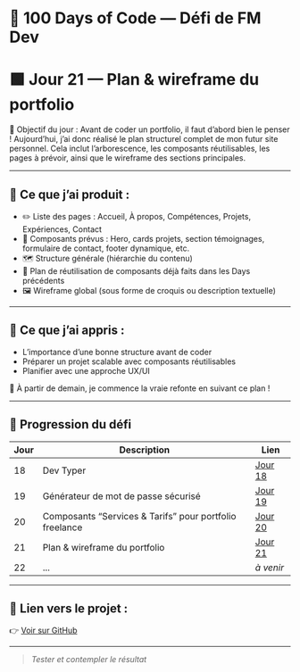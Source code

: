 # 🚀 100 Days of Code — Défi de FM Dev
# 🟩 Jour 21 — Plan & wireframe du portfolio

🎯 Objectif du jour :
Avant de coder un portfolio, il faut d’abord bien le penser ! Aujourd’hui, j’ai donc réalisé le plan structurel complet de mon futur site personnel. Cela inclut l’arborescence, les composants réutilisables, les pages à prévoir, ainsi que le wireframe des sections principales.

---

## 📌 Ce que j’ai produit :

- ✏️ Liste des pages : Accueil, À propos, Compétences, Projets, Expériences, Contact
- 🧩 Composants prévus : Hero, cards projets, section témoignages, formulaire de contact, footer dynamique, etc.
- 🗺️ Structure générale (hiérarchie du contenu)
- 🧱 Plan de réutilisation de composants déjà faits dans les Days précédents
- 🖼️ Wireframe global (sous forme de croquis ou description textuelle)

---

## 🧠 Ce que j’ai appris :
- L’importance d’une bonne structure avant de coder
- Préparer un projet scalable avec composants réutilisables
- Planifier avec une approche UX/UI

🔁 À partir de demain, je commence la vraie refonte en suivant ce plan !


---

## 📅 Progression du défi

| Jour | Description | Lien |
|------|-------------|------|
| 18 | Dev Typer | [Jour 18](../jour-18) |
| 19 | Générateur de mot de passe sécurisé | [Jour 19](../jour-19) |
| 20 | Composants “Services & Tarifs” pour portfolio freelance | [Jour 20](../jour-20) |
| 21 | Plan & wireframe du portfolio | [Jour 21](../jour-21) |
| 22 | ... | _à venir_ |

---

## 🔗 Lien vers le projet :
👉 [Voir sur GitHub](https://github.com/franckmanichedev/-100DaysOfCode/tree/main/jour-21)

---

> _Tester et contempler le résultat_